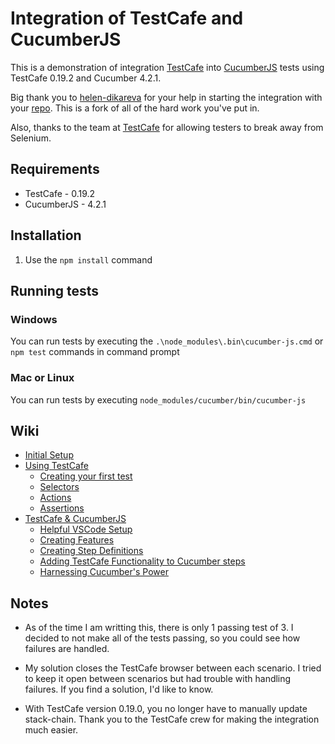 # Integration of TestCafe and CucumberJS

This is a demonstration of integration [TestCafe](https://github.com/DevExpress/testcafe) into [CucumberJS](https://github.com/cucumber/cucumber-js) tests using TestCafe 0.19.2 and Cucumber 4.2.1.

Big thank you to [helen-dikareva](https://github.com/helen-dikareva/) for your help in starting the integration with your [repo](https://github.com/helen-dikareva/testcafe-cucumber-demo). This is a fork of all of the hard work you've put in. 

Also, thanks to the team at [TestCafe](https://github.com/DevExpress/testcafe) for allowing testers to break away from Selenium.

## Requirements
* TestCafe - 0.19.2
* CucumberJS - 4.2.1

## Installation 

1. Use the `npm install` command

## Running tests

### Windows
You can run tests by executing the `.\node_modules\.bin\cucumber-js.cmd` or `npm test` commands in command prompt

### Mac or Linux
You can run tests by executing `node_modules/cucumber/bin/cucumber-js`

## Wiki
* [Initial Setup](https://github.com/rquellh/testcafe-cucumber/wiki/Initial-Setup)
* [Using TestCafe](https://github.com/rquellh/testcafe-cucumber/wiki/Using-TestCafe)
  * [Creating your first test](https://github.com/rquellh/testcafe-cucumber/wiki/Creating-your-first-test)
  * [Selectors](https://github.com/rquellh/testcafe-cucumber/wiki/Selectors)
  * [Actions](https://github.com/rquellh/testcafe-cucumber/wiki/Actions)
  * [Assertions](https://github.com/rquellh/testcafe-cucumber/wiki/Assertions)
* [TestCafe & CucumberJS](https://github.com/rquellh/testcafe-cucumber/wiki/TestCafe-&-CucumberJS)
  * [Helpful VSCode Setup](https://github.com/rquellh/testcafe-cucumber/wiki/Helpful-VSCode-Setup)
  * [Creating Features](https://github.com/rquellh/testcafe-cucumber/wiki/Creating-Features)
  * [Creating Step Definitions](https://github.com/rquellh/testcafe-cucumber/wiki/Creating-Step-Definitions)
  * [Adding TestCafe Functionality to Cucumber steps](https://github.com/rquellh/testcafe-cucumber/wiki/Adding-TestCafe-Functionality-to-Cucumber-steps)
  * [Harnessing Cucumber's Power](https://github.com/rquellh/testcafe-cucumber/wiki/Harnessing-Cucumber's-Power)

## Notes

* As of the time I am writting this, there is only 1 passing test of 3. I decided to not make all of the tests passing, so you could see how failures are handled. 

* My solution closes the TestCafe browser between each scenario. I tried to keep it open between scenarios but had trouble with handling failures. If you find a solution, I'd like to know.

* With TestCafe version 0.19.0, you no longer have to manually update stack-chain. Thank you to the TestCafe crew for making the integration much easier.
